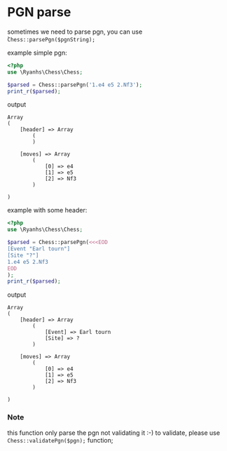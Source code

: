 # PGN parse

sometimes we need to parse pgn,
you can use ̀`Chess::parsePgn($pgnString);`

example simple pgn:

```php
<?php
use \Ryanhs\Chess\Chess;

$parsed = Chess::parsePgn('1.e4 e5 2.Nf3');
print_r($parsed);
```

output

```
Array
(
    [header] => Array
        (
        )

    [moves] => Array
        (
            [0] => e4
            [1] => e5
            [2] => Nf3
        )

)
```

example with some header:

```php
<?php
use \Ryanhs\Chess\Chess;

$parsed = Chess::parsePgn(<<<EOD
[Event "Earl tourn"]
[Site "?"]
1.e4 e5 2.Nf3
EOD
);
print_r($parsed);
```

output

```
Array
(
    [header] => Array
        (
            [Event] => Earl tourn
            [Site] => ?
        )

    [moves] => Array
        (
            [0] => e4
            [1] => e5
            [2] => Nf3
        )

)
```

### Note

this function only parse the pgn not validating it :-) to validate, please use `Chess::validatePgn($pgn);` function;